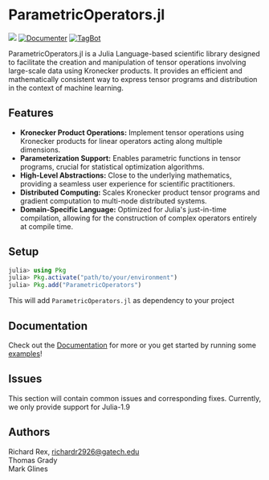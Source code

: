 # ParametricOperators.jl

[![][license-img]][license-status]
[![Documenter](https://github.com/slimgroup/ParametricOperators.jl/actions/workflows/Documenter.yml/badge.svg)](https://github.com/slimgroup/ParametricOperators.jl/actions/workflows/Documenter.yml)
[![TagBot](https://github.com/slimgroup/ParametricOperators.jl/actions/workflows/TagBot.yml/badge.svg)](https://github.com/slimgroup/ParametricOperators.jl/actions/workflows/TagBot.yml)

<!-- [![][zenodo-img]][zenodo-status] -->

ParametricOperators.jl is a Julia Language-based scientific library designed to facilitate the creation and manipulation of tensor operations involving large-scale data using Kronecker products. It provides an efficient and mathematically consistent way to express tensor programs and distribution in the context of machine learning.

## Features
- <b>Kronecker Product Operations:</b> Implement tensor operations using Kronecker products for linear operators acting along multiple dimensions.
- <b>Parameterization Support:</b> Enables parametric functions in tensor programs, crucial for statistical optimization algorithms.
- <b>High-Level Abstractions:</b> Close to the underlying mathematics, providing a seamless user experience for scientific practitioners.
- <b>Distributed Computing:</b> Scales Kronecker product tensor programs and gradient computation to multi-node distributed systems.
- <b>Domain-Specific Language:</b> Optimized for Julia's just-in-time compilation, allowing for the construction of complex operators entirely at compile time.

## Setup

   ```julia
   julia> using Pkg
   julia> Pkg.activate("path/to/your/environment")
   julia> Pkg.add("ParametricOperators")
   ```

This will add `ParametricOperators.jl` as dependency to your project

## Documentation

Check out the [Documentation](https://slimgroup.github.io/ParametricOperators.jl) for more or you get started by running some [examples](https://github.com/turquoisedragon2926/ParametricOperators.jl-Examples)!

## Issues

This section will contain common issues and corresponding fixes. Currently, we only provide support for Julia-1.9

## Authors

Richard Rex, [richardr2926@gatech.edu](mailto:richardr2926@gatech.edu) <br/>
Thomas Grady <br/>
Mark Glines <br/>

[license-status]:LICENSE
<!-- [zenodo-status]:https://doi.org/10.5281/zenodo.6799258 -->
[license-img]:http://img.shields.io/badge/license-MIT-brightgreen.svg?style=flat?style=plastic
<!-- [zenodo-img]:https://zenodo.org/badge/DOI/10.5281/zenodo.3878711.svg?style=plastic -->
